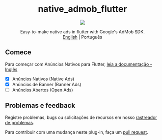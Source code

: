 <center>
  <h1>native_admob_flutter</h1>
  <a title="Pub" href="https://pub.dartlang.org/packages/native_admob_flutter" ><img src="https://img.shields.io/pub/v/native_admob_flutter.svg?style=popout&include_prereleases" /></a>

Easy-to-make native ads in flutter with Google's AdMob SDK.\
[English](README.md) | Português

</center>

## Comece

Para começar com Anúncios Nativos para Flutter, [leia a documentação - Inglês](https://github.com/bdlukaa/native_admob_flutter/wiki)

- [x] Anúncios Nativos (Native Ads)
- [x] Anúncios de Banner (Banner Ads)
- [ ] Anúncios Abertos (Open Ads)

## Problemas e feedback
Registre problemas, bugs ou solicitações de recursos em nosso [rastreador de problemas](https://github.com/bdlukaa/native_admob_flutter/issues/new).

Para contribuir com uma mudança neste plug-in, faça um [pull request](https://github.com/bdlukaa/native_admob_flutter/pulls).